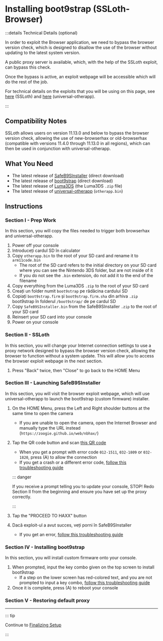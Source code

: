 # Installing boot9strap (SSLoth-Browser)

:::details Technical Details (optional)

In order to exploit the Browser application, we need to bypass the browser version check, which is designed to disallow the use of the browser without updating to the latest system version.

A public proxy server is available, which, with the help of the SSLoth exploit, can bypass this check.

Once the bypass is active, an exploit webpage will be accessible which will do the rest of the job.

For technical details on the exploits that you will be using on this page, see [here](https://github.com/MrNbaYoh/3ds-ssloth) (SSLoth) and [here](https://github.com/TuxSH/universal-otherapp) (universal-otherapp).

:::

## Compatibility Notes

SSLoth allows users on version 11.13.0 and below to bypass the browser version check, allowing the use of new-browserhax or old-browserhax (compatible with versions 11.4.0 through 11.13.0 in all regions), which can then be used in conjunction with universal-otherapp.

## What You Need

- The latest release of [SafeB9SInstaller](https://github.com/d0k3/SafeB9SInstaller/releases/download/v0.0.7/SafeB9SInstaller-20170605-122940.zip) (direct download)
- The latest release of [boot9strap](https://github.com/SciresM/boot9strap/releases/download/1.4/boot9strap-1.4.zip) (direct download)
- The latest release of [Luma3DS](https://github.com/LumaTeam/Luma3DS/releases/latest) (the Luma3DS `.zip` file)
- The latest release of [universal-otherapp](https://github.com/TuxSH/universal-otherapp/releases/latest) (`otherapp.bin`)

## Instructions

### Section I - Prep Work

In this section, you will copy the files needed to trigger both browserhax and universal-otherapp.

1. Power off your console
2. Introduceți cardul SD în calculator
3. Copy `otherapp.bin` to the root of your SD card and rename it to `arm11code.bin`
    - The root of the SD card refers to the initial directory on your SD card where you can see the Nintendo 3DS folder, but are not inside of it
    - If you do not see the `.bin` extension, do not add it to the end of the filename
4. Copy everything from the Luma3DS `.zip` to the root of your SD card
5. Creați un folder numit `boot9strap` pe rădăcina cardului SD
6. Copiați `boot9strap.firm` și `boot9strap.firm.sha` din arhiva `.zip` boot9strap în folderul `/boot9strap/` de pe cardul SD
7. Copy `SafeB9SInstaller.bin` from the SafeB9SInstaller `.zip` to the root of your SD card
8. Reinsert your SD card into your console
9. Power on your console

### Section II - SSLoth

In this section, you will change your Internet connection settings to use a proxy network designed to bypass the browser version check, allowing the browser to function without a system update. This will allow you to access the browser exploit webpage in the next section.

<!--@include: ./_include/addproxy.md -->

1. Press "Back" twice, then "Close" to go back to the HOME Menu

### Section III - Launching SafeB9SInstaller

In this section, you will visit the browser exploit webpage, which will use universal-otherapp to launch the boot9strap (custom firmware) installer.

1. On the HOME Menu, press the Left and Right shoulder buttons at the same time to open the camera
    - If you are unable to open the camera, open the Internet Browser and manually type the URL instead (`https://zoogie.github.io/web/nbhax/`)

2. Tap the QR code button and scan [this QR code](http://api.qrserver.com/v1/create-qr-code/?color=000000&bgcolor=FFFFFF&data=https%3A%2F%2Fzoogie.github.io%2Fweb%2Fnbhax&qzone=1&margin=0&size=400x400&ecc=L)

    - When you get a prompt with error code `012-1511`, `032-1809` or `032-1820`, press (A) to allow the connection
    - If you get a crash or a different error code, [follow this troubleshooting guide](troubleshooting-ssloth-browser)

    ::: danger

    If you receive a prompt telling you to update your console, STOP! Redo Section II from the beginning and ensure you have set up the proxy correctly.

    :::

3. Tap the "PROCEED TO HAXX" button

4. Dacă exploit-ul a avut succes, veți porni în SafeB9SInstaller
    - If you get an error, [follow this troubleshooting guide](troubleshooting-ssloth-browser)

### Section IV - Installing boot9strap

In this section, you will install custom firmware onto your console.

1. When prompted, input the key combo given on the top screen to install boot9strap
    - If a step on the lower screen has red-colored text, and you are not prompted to input a key combo, [follow this troubleshooting guide](troubleshooting-ssloth-browser)
2. Once it is complete, press (A) to reboot your console

<!--@include: ./_include/configure-luma3ds.md -->

### Section V - Restoring default proxy

<!--@include: ./_include/rmproxy.md -->

<!--@include: ./_include/luma3ds-installed-note.md -->

___

::: tip

Continue to [Finalizing Setup](finalizing-setup)

:::
